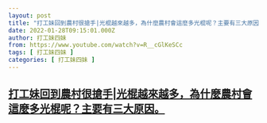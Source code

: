 ```yaml
---
layout: post
title: "打工妹回到農村很搶手|光棍越來越多，為什麼農村會這麼多光棍呢？主要有三大原因。"
date: 2022-01-28T09:15:01.000Z
author: 打工妹四妹
from: https://www.youtube.com/watch?v=R__cGlKeSCc
tags: [ 打工妹四妹 ]
categories: [ 打工妹四妹 ]
---
```

<!--1643361301000-->
[打工妹回到農村很搶手|光棍越來越多，為什麼農村會這麼多光棍呢？主要有三大原因。](https://www.youtube.com/watch?v=R__cGlKeSCc)
------

<div>

</div>
